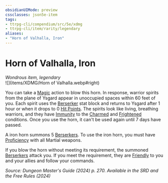```yaml
---
obsidianUIMode: preview
cssclasses: json5e-item
tags:
- ttrpg-cli/compendium/src/5e/xdmg
- ttrpg-cli/item/rarity/legendary
aliases: 
- "Horn of Valhalla, Iron"
---
```

# Horn of Valhalla, Iron
*Wondrous item, legendary*  
![](items/XDMG/Horn of Valhalla.webp#right)


You can take a [Magic](/3-Mechanics/CLI/actions.md#Magic) action to blow this horn. In response, warrior spirits from the plane of Ysgard appear in unoccupied spaces within 60 feet of you. Each spirit uses the [Berserker](/3-Mechanics/CLI/bestiary/humanoid/berserker-xmm.md) stat block and returns to Ysgard after 1 hour or when it drops to 0 [Hit Points](/3-Mechanics/CLI/variant-rules/hit-points-xphb.md). The spirits look like living, breathing warriors, and they have [Immunity](/3-Mechanics/CLI/variant-rules/immunity-xphb.md) to the [Charmed](/3-Mechanics/CLI/conditions.md#Charmed) and [Frightened](/3-Mechanics/CLI/conditions.md#Frightened) conditions. Once you use the horn, it can't be used again until 7 days have passed.

A iron horn summons 5 [Berserkers](/3-Mechanics/CLI/bestiary/humanoid/berserker-xmm.md). To use the iron horn, you must have [Proficiency](/3-Mechanics/CLI/variant-rules/proficiency-xphb.md) with all Martial weapons.

If you blow the horn without meeting its requirement, the summoned [Berserkers](/3-Mechanics/CLI/bestiary/humanoid/berserker-xmm.md) attack you. If you meet the requirement, they are [Friendly](/3-Mechanics/CLI/variant-rules/friendly-attitude-xphb.md) to you and your allies and follow your commands.

*Source: Dungeon Master's Guide (2024) p. 270. Available in the <span title='Systems Reference Document (5.2)'>SRD</span> and the Free Rules (2024)*